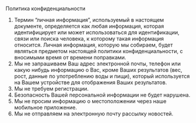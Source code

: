 Политика конфиденциальности

1. Термин “личная информация”, используемый в настоящем документе, определяется как любая информация, которая идентифицирует или может использоваться для идентификации, связи или поиска человека, к которому такая информация относится. Личная информация, которую мы собираем, будет являться предметом настоящей политики конфиденциальности, с вносимыми время от времени поправками.
2. Мы не запрашиваем Ваш адрес электронной почты, телефон или какую нибудь информацию о Вас, кроме Ваших результатов (вес, рост, данные по употреблению воды и пищи), который используется на Вашем устройстве для отображения Ваших результатов.
3. Мы не требуем регистрации.
4. Безопасность Вашей персональной информации не будет нарушена.
5. Мы не просим информацию о местоположении через наше мобильное приложение.
6. Мы не отправляем на электронную почту рассылку новостей.

